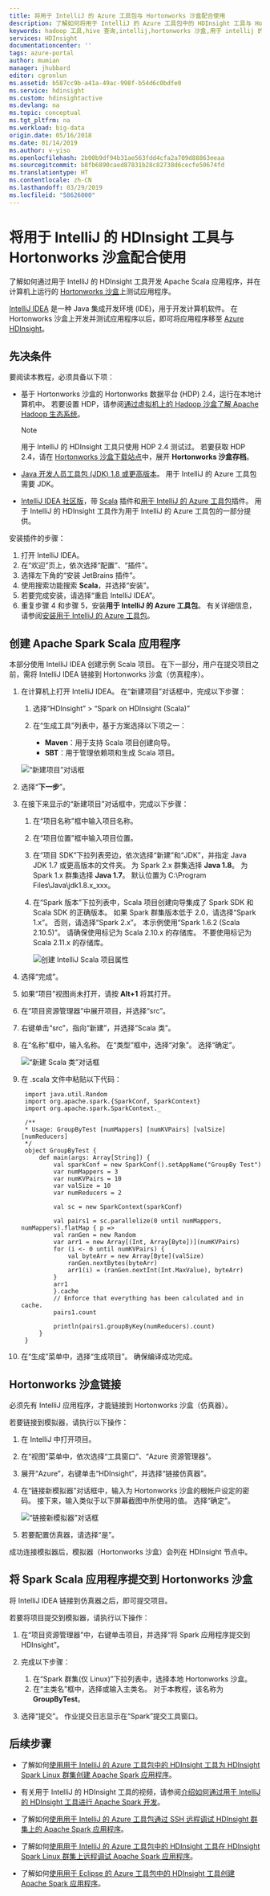 ```yaml
---
title: 将用于 IntelliJ 的 Azure 工具包与 Hortonworks 沙盒配合使用
description: 了解如何将用于 IntelliJ 的 Azure 工具包中的 HDInsight 工具与 Hortonworks 沙盒配合使用。
keywords: hadoop 工具,hive 查询,intellij,hortonworks 沙盒,用于 intellij 的 azure 工具包
services: HDInsight
documentationcenter: ''
tags: azure-portal
author: mumian
manager: jhubbard
editor: cgronlun
ms.assetid: b587cc9b-a41a-49ac-998f-b54d6c0bdfe0
ms.service: hdinsight
ms.custom: hdinsightactive
ms.devlang: na
ms.topic: conceptual
ms.tgt_pltfrm: na
ms.workload: big-data
origin.date: 05/16/2018
ms.date: 01/14/2019
ms.author: v-yiso
ms.openlocfilehash: 2b00b9df94b31ae563fdd4cfa2a709d88863eeaa
ms.sourcegitcommit: b8fb6890caed87831b28c82738d6cecfe50674fd
ms.translationtype: HT
ms.contentlocale: zh-CN
ms.lasthandoff: 03/29/2019
ms.locfileid: "58626000"
---
```

# <a name="use-hdinsight-tools-for-intellij-with-hortonworks-sandbox"></a>将用于 IntelliJ 的 HDInsight 工具与 Hortonworks 沙盒配合使用

了解如何通过用于 IntelliJ 的 HDInsight 工具开发 Apache Scala 应用程序，并在计算机上运行的 [Hortonworks 沙盒](https://hortonworks.com/products/sandbox/)上测试应用程序。 

[IntelliJ IDEA](https://www.jetbrains.com/idea/) 是一种 Java 集成开发环境 (IDE)，用于开发计算机软件。 在 Hortonworks 沙盒上开发并测试应用程序以后，即可将应用程序移至 [Azure HDInsight](apache-hadoop-introduction.md)。

## <a name="prerequisites"></a>先决条件

要阅读本教程，必须具备以下项：

- 基于 Hortonworks 沙盒的 Hortonworks 数据平台 (HDP) 2.4，运行在本地计算机中。 若要设置 HDP，请参阅[通过虚拟机上的 Hadoop 沙盒了解 Apache Hadoop 生态系统](apache-hadoop-emulator-get-started.md)。 
    > [!NOTE]
    > 用于 IntelliJ 的 HDInsight 工具只使用 HDP 2.4 测试过。 若要获取 HDP 2.4，请在 [Hortonworks 沙盒下载站点](https://hortonworks.com/downloads/#sandbox)中，展开 **Hortonworks 沙盒存档**。

- [Java 开发人员工具包 (JDK) 1.8 或更高版本](https://aka.ms/azure-jdks)。 用于 IntelliJ 的 Azure 工具包需要 JDK。

- [IntelliJ IDEA 社区版](https://www.jetbrains.com/idea/download)，带 [Scala](https://plugins.jetbrains.com/idea/plugin/1347-scala) 插件和[用于 IntelliJ 的 Azure 工具包](../../azure-toolkit-for-intellij.md)插件。 用于 IntelliJ 的 HDInsight 工具作为用于 IntelliJ 的 Azure 工具包的一部分提供。 

安装插件的步骤：

  1. 打开 IntelliJ IDEA。
  2. 在“欢迎”页上，依次选择“配置”、“插件”。
  3. 选择左下角的“安装 JetBrains 插件”。
  4. 使用搜索功能搜索 **Scala**，并选择“安装”。
  5. 若要完成安装，请选择“重启 IntelliJ IDEA”。
  6. 重复步骤 4 和步骤 5，安装**用于 IntelliJ 的 Azure 工具包**。 有关详细信息，请参阅[安装用于 IntelliJ 的 Azure 工具包](../../azure-toolkit-for-intellij-installation.md)。

## <a name="create-an-apache-spark-scala-application"></a>创建 Apache Spark Scala 应用程序

本部分使用 IntelliJ IDEA 创建示例 Scala 项目。 在下一部分，用户在提交项目之前，需将 IntelliJ IDEA 链接到 Hortonworks 沙盒（仿真程序）。

1. 在计算机上打开 IntelliJ IDEA。 在“新建项目”对话框中，完成以下步骤：

   1. 选择“HDInsight” > “Spark on HDInsight (Scala)”
   2. 在“生成工具”列表中，基于方案选择以下项之一：

      * **Maven**：用于支持 Scala 项目创建向导。
      * **SBT**：用于管理依赖项和生成 Scala 项目。

   ![“新建项目”对话框](./media/hdinsight-tools-for-intellij-with-hortonworks-sandbox/intellij-create-scala-project.png)

2. 选择“**下一步**”。
3. 在接下来显示的“新建项目”对话框中，完成以下步骤：

   1. 在“项目名称”框中输入项目名称。
   2. 在“项目位置”框中输入项目位置。
   3. 在“项目 SDK”下拉列表旁边，依次选择“新建”和“JDK”，并指定 Java JDK 1.7 或更高版本的文件夹。 为 Spark 2.x 群集选择 **Java 1.8**。 为 Spark 1.x 群集选择 **Java 1.7**。 默认位置为 C:\Program Files\Java\jdk1.8.x_xxx。
   4. 在“Spark 版本”下拉列表中，Scala 项目创建向导集成了 Spark SDK 和 Scala SDK 的正确版本。 如果 Spark 群集版本低于 2.0，请选择“Spark 1.x”。 否则，请选择“Spark 2.x”。 本示例使用“Spark 1.6.2 (Scala 2.10.5)”。 请确保使用标记为 Scala 2.10.x 的存储库。 不要使用标记为 Scala 2.11.x 的存储库。
    
      ![创建 IntelliJ Scala 项目属性](./media/hdinsight-tools-for-intellij-with-hortonworks-sandbox/intellij-create-scala-project-properties.png)


4. 选择“完成”。
5. 如果“项目”视图尚未打开，请按 **Alt+1** 将其打开。
6. 在“项目资源管理器”中展开项目，并选择“src”。
7. 右键单击“src”，指向“新建”，并选择“Scala 类”。
8. 在“名称”框中，输入名称。 在“类型”框中，选择“对象”。 选择“确定”。

    ![“新建 Scala 类”对话框](./media/hdinsight-tools-for-intellij-with-hortonworks-sandbox/intellij-create-new-scala-class.png)

9. 在 .scala 文件中粘贴以下代码：

        import java.util.Random
        import org.apache.spark.{SparkConf, SparkContext}
        import org.apache.spark.SparkContext._

        /**
        * Usage: GroupByTest [numMappers] [numKVPairs] [valSize] [numReducers]
        */
        object GroupByTest {
            def main(args: Array[String]) {
                val sparkConf = new SparkConf().setAppName("GroupBy Test")
                var numMappers = 3
                var numKVPairs = 10
                var valSize = 10
                var numReducers = 2

                val sc = new SparkContext(sparkConf)

                val pairs1 = sc.parallelize(0 until numMappers, numMappers).flatMap { p =>
                val ranGen = new Random
                var arr1 = new Array[(Int, Array[Byte])](numKVPairs)
                for (i <- 0 until numKVPairs) {
                    val byteArr = new Array[Byte](valSize)
                    ranGen.nextBytes(byteArr)
                    arr1(i) = (ranGen.nextInt(Int.MaxValue), byteArr)
                }
                arr1
                }.cache
                // Enforce that everything has been calculated and in cache.
                pairs1.count

                println(pairs1.groupByKey(numReducers).count)
            }
        }

10. 在“生成”菜单中，选择“生成项目”。 确保编译成功完成。


## <a name="link-to-the-hortonworks-sandbox"></a>Hortonworks 沙盒链接

必须先有 IntelliJ 应用程序，才能链接到 Hortonworks 沙盒（仿真器）。

若要链接到模拟器，请执行以下操作：

1. 在 IntelliJ 中打开项目。

2. 在“视图”菜单中，依次选择“工具窗口”、“Azure 资源管理器”。

3. 展开“Azure”，右键单击“HDInsight”，并选择“链接仿真器”。
4. 在“链接新模拟器”对话框中，输入为 Hortonworks 沙盒的根帐户设定的密码。 接下来，输入类似于以下屏幕截图中所使用的值。 选择“确定”。 

   ![“链接新模拟器”对话框](./media/hdinsight-tools-for-intellij-with-hortonworks-sandbox/intellij-link-an-emulator.png)

5. 若要配置仿真器，请选择“是”。

成功连接模拟器后，模拟器（Hortonworks 沙盒）会列在 HDInsight 节点中。

## <a name="submit-the-spark-scala-application-to-the-hortonworks-sandbox"></a>将 Spark Scala 应用程序提交到 Hortonworks 沙盒

将 IntelliJ IDEA 链接到仿真器之后，即可提交项目。

若要将项目提交到模拟器，请执行以下操作：

1. 在“项目资源管理器”中，右键单击项目，并选择“将 Spark 应用程序提交到 HDInsight”。
2. 完成以下步骤：

    1. 在“Spark 群集(仅 Linux)”下拉列表中，选择本地 Hortonworks 沙盒。
    2. 在“主类名”框中，选择或输入主类名。 对于本教程，该名称为 **GroupByTest**。

3. 选择“提交”。 作业提交日志显示在“Spark”提交工具窗口。

## <a name="next-steps"></a>后续步骤

- 了解如何[使用用于 IntelliJ 的 Azure 工具包中的 HDInsight 工具为 HDInsight Spark Linux 群集创建 Apache Spark 应用程序](../spark/apache-spark-intellij-tool-plugin.md)。

- 有关用于 IntelliJ 的 HDInsight 工具的视频，请参阅[介绍如何通过用于 IntelliJ 的 HDInsight 工具进行 Apache Spark 开发](https://www.youtube.com/watch?v=YTZzYVgut6c)。

- 了解如何[使用用于 IntelliJ 的 Azure 工具包通过 SSH 远程调试 HDInsight 群集上的 Apache Spark 应用程序](../spark/apache-spark-intellij-tool-debug-remotely-through-ssh.md)。

- 了解如何[使用用于 IntelliJ 的 Azure 工具包中的 HDInsight 工具在 HDInsight Spark Linux 群集上远程调试 Apache Spark 应用程序](../spark/apache-spark-intellij-tool-plugin-debug-jobs-remotely.md)。

- 了解如何[使用用于 Eclipse 的 Azure 工具包中的 HDInsight 工具创建 Apache Spark 应用程序](../spark/apache-spark-eclipse-tool-plugin.md)。


<!--Update_Description: wording update-->
